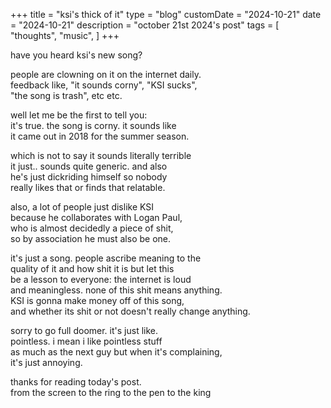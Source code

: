 +++
title = "ksi's thick of it"
type = "blog"
customDate = "2024-10-21"
date = "2024-10-21"
description = "october 21st 2024's post"
tags = [
    "thoughts",
    "music",
]
+++

have you heard ksi's new song?

people are clowning on it on the internet daily.\
feedback like, "it sounds corny", "KSI sucks",\
"the song is trash", etc etc.

well let me be the first to tell you:\
it's true. the song is corny. it sounds like\
it came out in 2018 for the summer season.

which is not to say it sounds literally terrible\
it just.. sounds quite generic. and also\
he's just dickriding himself so nobody\
really likes that or finds that relatable.

also, a lot of people just dislike KSI\
because he collaborates with Logan Paul,\
who is almost decidedly a piece of shit,\
so by association he must also be one.

it's just a song. people ascribe meaning to the\
quality of it and how shit it is but let this\
be a lesson to everyone: the internet is loud\
and meaningless. none of this shit means anything.\
KSI is gonna make money off of this song,\
and whether its shit or not doesn't really change anything.

sorry to go full doomer. it's just like.\
pointless. i mean i like pointless stuff\
as much as the next guy but when it's complaining,\
it's just annoying.

thanks for reading today's post.\
from the screen to the ring to the pen to the king